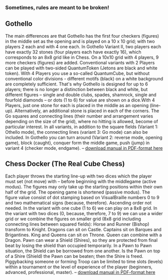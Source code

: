 <h3>Sometimes, rules are meant to be broken!</h3>
<h2>Gothello</h2>
<p>The main differences are that Gothello has the first four checkers (figures) in the middle set as the opening and is played on a 10 x 10 grid; with two players 2 each and with 4 one each. In Gothello Variant II, two players each have exactly 32 stones (four players each have exactly 16), which corresponds to an 8x8 grid like in Chess. On a 10x10 grid with 4 players, 9 more checkers (figures) are added. Conventional variants with 2 Players can be played with two-sided QuantumToken (Jetons are black and white token). With 4 Players you use a so-called QuantumCube, but without conventional color divisions - different motifs (black) on a white background are completely sufficient. That's why Gothello is designed for up to 6 players; there is no longer a distinction between black and white, but different figures – single and double clubs, spades, shamrock, single and fourfold diamonds – or dots (1 to 6) for value are shown on a dice.With 4 Players, just one stone for each is placed in the middle as an opening (line-up). Alternatively, an additional stone is placed in each of the corners. The Go squares and connecting lines (their number and arrangement varies depending on the size of the grid), where no hitting is allowed, become of particular interest. In all variants, in addition to the square fields (Variant 1: Othello mode), the connecting lines (variant 3: Go mode) can also be included. In Gothello you can turn around (Variant 2: reverse mode, opening game), block (caught), conquer form the middle game, push (jump) in variant 4 (checker mode, endgame). – <a href="https://github.com/scifiltr/QuantumGrid/blob/main/manuals/Manual-for-Gothello.pdf">download manual in PDF-format here</a></p>
<h2>Chess Docker (The Real Cube Chess)</h2>
<p>Each player throws the starting line-up with two dices which the player must set (not move) with – before beginning with the middlegame (active modus). The figures may only take up the starting positions within their own half of the grid. The opening game is shortened (passive modus). The figure value consist of dot stamping based on VisualBraille numbers 0 to 9 and two mathematical signs (because, therefore). Ascending order not needed. In the variant with one cube (1 to 6) we can play on a 8x8 grid. In the variant with two dices (0, because, therefore, 7 to 9) we can use a wider grid or we combine the figures on smaller grid (8x8 grid including connecting lines between squared fields): Horse and Runner (Bishop) transform to Knight. Dragons can sit on Castle. Captains sit on Barques and Brigantines. King and Queens can sit on Throne. Queen can combine with a Dragon. Pawn can wear a Shield (Shires), so they are protected from final beat by losing the shield than occupied temporarily. In a Pawn to Pawn situation, the Shield can be borrowed from one another. Is the Pawn on top of a Shire (Shield) the Pawn can be beaten; then the Shire is freed. Piggybacking someone or forming Troop can be limited to time slots (levels) within a tournament or the level of experience of the player (beginners, advanced, professional, master). – <a href="https://github.com/scifiltr/QuantumGrid/blob/main/manuals/Manual-for-Gothello.pdf">download manual in PDF-format here</a></p>
